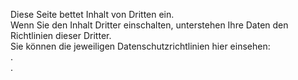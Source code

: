 Diese Seite bettet Inhalt von Dritten ein.  
Wenn Sie den Inhalt Dritter einschalten, unterstehen Ihre Daten den Richtlinien dieser Dritter.  
Sie können die jeweiligen Datenschutzrichtlinien hier einsehen:  
<span class="md-policiesSoundcloud"></span>.  
<span class="md-policiesVimeo"></span>.
